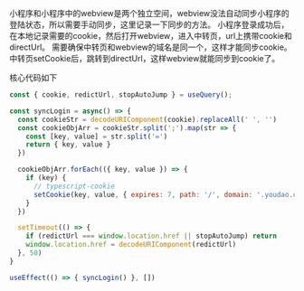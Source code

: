 小程序和小程序中的webview是两个独立空间，webview没法自动同步小程序的登陆状态，所以需要手动同步，这里记录一下同步的方法。
小程序登录成功后，在本地记录需要的cookie，然后打开webview，进入中转页，url上携带cookie和directUrl。
需要确保中转页和webview的域名是同一个，这样才能同步cookie。
中转页setCookie后，跳转到directUrl，这样webview就能同步到cookie了。

核心代码如下
```js
const { cookie, redictUrl, stopAutoJump } = useQuery();

const syncLogin = async() => {
  const cookieStr = decodeURIComponent(cookie).replaceAll(' ', '')
  const cookieObjArr = cookieStr.split(';').map(str => {
    const [key, value] = str.split('=')
    return { key, value }
  })

  cookieObjArr.forEach(({ key, value }) => {
    if (key) {
      // typescript-cookie
      setCookie(key, value, { expires: 7, path: '/', domain: '.youdao.com' })
    }
  })

  setTimeout(() => {
    if (redictUrl === window.location.href || stopAutoJump) return
    window.location.href = decodeURIComponent(redictUrl) 
  }, 50)
}

useEffect(() => { syncLogin() }, [])
```